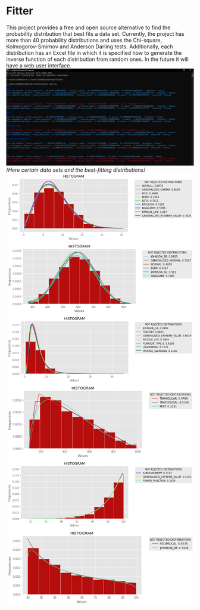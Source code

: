 # Fitter
This project provides a free and open source alternative to find the probability distribution that best fits a data set. Currently, the project has more than 40 probability distributions and uses the Chi-square, Kolmogorov-Smirnov and Anderson Darling tests. Additionally, each distribution has an Excel file in which it is specified how to generate the inverse function of each distribution from random ones. In the future it will have a web user interface.
![alt text](https://github.com/SebastianJHM/Fitter/blob/main/multimedia/test.PNG)
/*Here certain data sets and the best-fitting distributions*/
![alt text](https://github.com/SebastianJHM/Fitter/blob/main/multimedia/plot0.png)
![alt text](https://github.com/SebastianJHM/Fitter/blob/main/multimedia/plot1.png)
![alt text](https://github.com/SebastianJHM/Fitter/blob/main/multimedia/plot2.png)
![alt text](https://github.com/SebastianJHM/Fitter/blob/main/multimedia/plot3.png)
![alt text](https://github.com/SebastianJHM/Fitter/blob/main/multimedia/plot4.png)
![alt text](https://github.com/SebastianJHM/Fitter/blob/main/multimedia/plot5.png)
